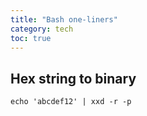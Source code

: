 ```yaml
---
title: "Bash one-liners"
category: tech
toc: true
---
```


## Hex string to binary

```
echo 'abcdef12' | xxd -r -p
```
